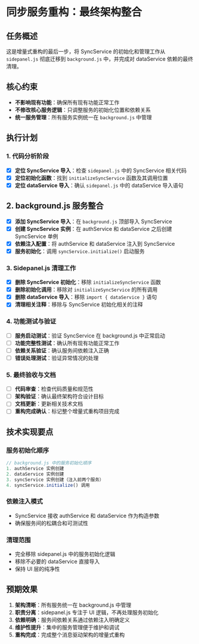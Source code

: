 # 同步服务重构：最终架构整合

## 任务概述

这是增量式重构的最后一步，将 SyncService 的初始化和管理工作从 `sidepanel.js` 彻底迁移到 `background.js` 中，并完成对 dataService 依赖的最终清理。

## 核心约束

- **不影响现有功能**：确保所有现有功能正常工作
- **不修改核心服务逻辑**：只调整服务的初始化位置和依赖关系
- **统一服务管理**：所有服务实例统一在 `background.js` 中管理

## 执行计划

### 1. 代码分析阶段

- [x] **定位 SyncService 导入**：检查 `sidepanel.js` 中的 SyncService 相关代码
- [x] **定位初始化函数**：找到 `initializeSyncService` 函数及其调用位置
- [x] **定位 dataService 导入**：确认 `sidepanel.js` 中的 dataService 导入语句

## 2. background.js 服务整合

- [x] **添加 SyncService 导入**：在 `background.js` 顶部导入 SyncService
- [x] **创建 SyncService 实例**：在 authService 和 dataService 之后创建 SyncService 单例
- [x] **依赖注入配置**：将 authService 和 dataService 注入到 SyncService
- [x] **服务初始化**：调用 `syncService.initialize()` 启动服务

### 3. Sidepanel.js 清理工作

- [x] **删除 SyncService 初始化**：移除 `initializeSyncService` 函数
- [x] **删除初始化调用**：移除对 `initializeSyncService` 的所有调用
- [x] **删除 dataService 导入**：移除 `import { dataService }` 语句
- [x] **清理相关注释**：移除与 SyncService 初始化相关的注释

### 4. 功能测试与验证
- [ ] **服务启动测试**：验证 SyncService 在 background.js 中正常启动
- [ ] **功能完整性测试**：确认所有现有功能正常工作
- [ ] **依赖关系验证**：确认服务间依赖注入正确
- [ ] **错误处理测试**：验证异常情况的处理

### 5. 最终验收与文档
- [ ] **代码审查**：检查代码质量和规范性
- [ ] **架构验证**：确认最终架构符合设计目标
- [ ] **文档更新**：更新相关技术文档
- [ ] **重构完成确认**：标记整个增量式重构项目完成

## 技术实现要点

### 服务初始化顺序
```javascript
// background.js 中的服务初始化顺序
1. authService 实例创建
2. dataService 实例创建  
3. syncService 实例创建（注入前两个服务）
4. syncService.initialize() 调用
```

### 依赖注入模式
- SyncService 接收 authService 和 dataService 作为构造参数
- 确保服务间的松耦合和可测试性

### 清理范围
- 完全移除 sidepanel.js 中的服务初始化逻辑
- 移除不必要的 dataService 直接导入
- 保持 UI 层的纯净性

## 预期效果

1. **架构清晰**：所有服务统一在 background.js 中管理
2. **职责分离**：sidepanel.js 专注于 UI 逻辑，不再处理服务初始化
3. **依赖明确**：服务间依赖关系通过依赖注入明确定义
4. **维护性提升**：集中的服务管理便于维护和调试
5. **重构完成**：完成整个消息驱动架构的增量式重构